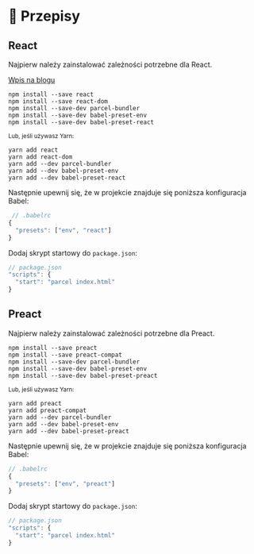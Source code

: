 # 🍰 Przepisy

## React

Najpierw należy zainstalować zależności potrzebne dla React.

[Wpis na blogu](http://blog.jakoblind.no/react-parcel/)

```
npm install --save react
npm install --save react-dom
npm install --save-dev parcel-bundler
npm install --save-dev babel-preset-env
npm install --save-dev babel-preset-react
```

<sub>Lub, jeśli używasz Yarn:</sub>

```
yarn add react
yarn add react-dom
yarn add --dev parcel-bundler
yarn add --dev babel-preset-env
yarn add --dev babel-preset-react
```

Następnie upewnij się, że w projekcie znajduje się poniższa konfiguracja Babel:

```javascript
 // .babelrc
{
  "presets": ["env", "react"]
}
```

Dodaj skrypt startowy do `package.json`:

```javascript
// package.json
"scripts": {
  "start": "parcel index.html"
}
```

## Preact

Najpierw należy zainstalować zależności potrzebne dla Preact.

```
npm install --save preact
npm install --save preact-compat
npm install --save-dev parcel-bundler
npm install --save-dev babel-preset-env
npm install --save-dev babel-preset-preact
```

<sub>Lub, jeśli używasz Yarn:</sub>

```
yarn add preact
yarn add preact-compat
yarn add --dev parcel-bundler
yarn add --dev babel-preset-env
yarn add --dev babel-preset-preact
```

Następnie upewnij się, że w projekcie znajduje się poniższa konfiguracja Babel:

```javascript
// .babelrc
{
  "presets": ["env", "preact"]
}
```

Dodaj skrypt startowy do `package.json`:

```javascript
// package.json
"scripts": {
  "start": "parcel index.html"
}
```

